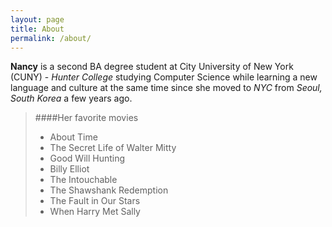 ```yaml
---
layout: page
title: About
permalink: /about/
---
```


**Nancy** is a second BA degree student at City University of New York (CUNY) - _Hunter College_ studying Computer Science while learning a new language and culture at the same time since she moved to _NYC_ from _Seoul, South Korea_ a few years ago.

>####Her favorite movies
> * About Time
> * The Secret Life of Walter Mitty
> * Good Will Hunting
> * Billy Elliot
> * The Intouchable
> * The Shawshank Redemption
> * The Fault in Our Stars
> * When Harry Met Sally

